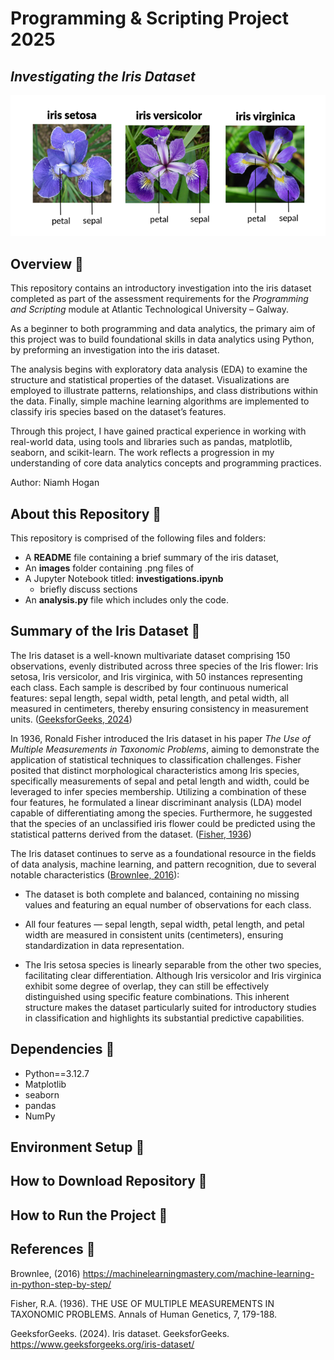 # Programming & Scripting Project 2025

## *Investigating the Iris Dataset*

![Alt text](images/iris-species.png)


## Overview 🌸

This repository contains an introductory investigation into the iris dataset completed as part of the assessment requirements for the *Programming and Scripting* module at Atlantic Technological University – Galway.

As a beginner to both programming and data analytics, the primary aim of this project was to build foundational skills in data analytics using Python, by preforming an investigation into the iris dataset.

The analysis begins with exploratory data analysis (EDA) to examine the structure and statistical properties of the dataset. Visualizations are employed to illustrate patterns, relationships, and class distributions within the data. Finally, simple machine learning algorithms are implemented to classify iris species based on the dataset’s features.

Through this project, I have gained practical experience in working with real-world data, using tools and libraries such as pandas, matplotlib, seaborn, and scikit-learn. The work reflects a progression in my understanding of core data analytics concepts and programming practices.

Author: Niamh Hogan

## About this Repository 🌸

This repository is comprised of the following files and folders:

* A **README** file containing a brief summary of the iris dataset, 
* An **images** folder containing .png files of
* A Jupyter Notebook titled: **investigations.ipynb**  
  - briefly discuss sections
* An **analysis.py** file which includes only the code.


## Summary of the Iris Dataset 🌸

The Iris dataset is a well-known multivariate dataset comprising 150 observations, evenly distributed across three species of the Iris flower: Iris setosa, Iris versicolor, and Iris virginica, with 50 instances representing each class. Each sample is described by four continuous numerical features: sepal length, sepal width, petal length, and petal width, all measured in centimeters, thereby ensuring consistency in measurement units. ([GeeksforGeeks, 2024](https://www.geeksforgeeks.org/iris-dataset/))

In 1936, Ronald Fisher introduced the Iris dataset in his paper *The Use of Multiple Measurements in Taxonomic Problems*, aiming to demonstrate the application of statistical techniques to classification challenges. Fisher posited that distinct morphological characteristics among Iris species, specifically measurements of sepal and petal length and width, could be leveraged to infer species membership. Utilizing a combination of these four features, he formulated a linear discriminant analysis (LDA) model capable of differentiating among the species. Furthermore, he suggested that the species of an unclassified iris flower could be predicted using the statistical patterns derived from the dataset. ([Fisher, 1936](https://www.semanticscholar.org/paper/THE-USE-OF-MULTIPLE-MEASUREMENTS-IN-TAXONOMIC-Fisher/ab21376e43ac90a4eafd14f0f02a0c87502b6bbf))

The Iris dataset continues to serve as a foundational resource in the fields of data analysis, machine learning, and pattern recognition, due to several notable characteristics ([Brownlee, 2016](https://machinelearningmastery.com/machine-learning-in-python-step-by-step/)):  

  - The dataset is both complete and balanced, containing no missing values and featuring an equal number of observations for each class.

  - All four features — sepal length, sepal width, petal length, and petal width are measured in consistent units (centimeters), ensuring standardization in data representation.

  - The Iris setosa species is linearly separable from the other two species, facilitating clear differentiation. Although Iris versicolor and Iris virginica exhibit some degree of overlap, they can still be effectively distinguished using specific feature combinations. This inherent structure makes the dataset particularly suited for introductory studies in classification and highlights its substantial predictive capabilities.

## Dependencies 🌸

  - Python==3.12.7  
  - Matplotlib  
  - seaborn  
  - pandas  
  - NumPy  

## Environment Setup 🌸

## How to Download Repository 🌸

## How to Run the Project 🌸


## References 🌸

Brownlee, (2016) https://machinelearningmastery.com/machine-learning-in-python-step-by-step/  

Fisher, R.A. (1936). THE USE OF MULTIPLE MEASUREMENTS IN TAXONOMIC PROBLEMS. Annals of Human Genetics, 7, 179-188.

GeeksforGeeks. (2024). Iris dataset. GeeksforGeeks. https://www.geeksforgeeks.org/iris-dataset/